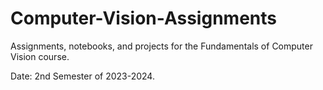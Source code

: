 # Computer-Vision-Assignments
Assignments, notebooks, and projects for the Fundamentals of Computer Vision course.

Date: 2nd Semester of 2023-2024.

